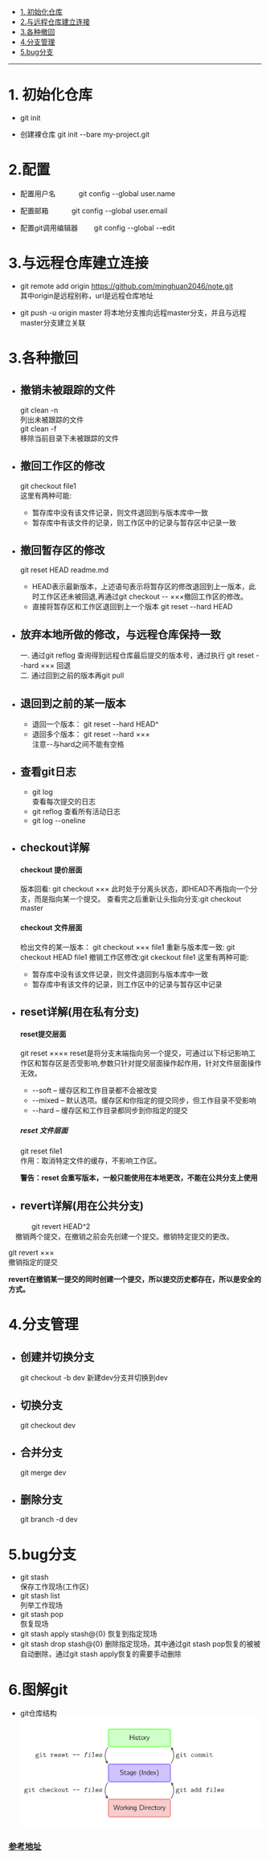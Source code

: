 <!-- TOC depthFrom:1 depthTo:6 withLinks:1 updateOnSave:1 orderedList:0 -->

- [1. 初始化仓库](#1-初始化仓库)
- [2.与远程仓库建立连接](#2与远程仓库建立连接)
- [3.各种撤回](#3各种撤回)
- [4.分支管理](#4分支管理)
- [5.bug分支](#5bug分支)

<!-- /TOC -->

---------------------------------

# 1. 初始化仓库

- git init  

- 创建裸仓库
git init --bare my-project.git

# 2.配置

- 配置用户名　　
　git config --global user.name <name>

- 配置邮箱　　
　git config --global user.email <email>　　

- 配置git调用编辑器　　
git config --global --edit

# 3.与远程仓库建立连接

- git remote add origin https://github.com/minghuan2046/note.git   
    其中origin是远程别称，url是远程仓库地址

- git push -u origin master
    将本地分支推向远程master分支，并且与远程master分支建立关联

# 3.各种撤回  
- ## 撤销未被跟踪的文件
    git clean -n  
    列出未被跟踪的文件  
    git clean -f  
    移除当前目录下未被跟踪的文件  

- ## 撤回工作区的修改  
  git checkout file1     
  这里有两种可能:  
  - 暂存库中没有该文件记录，则文件退回到与版本库中一致  
  - 暂存库中有该文件的记录，则工作区中的记录与暂存区中记录一致

- ## 撤回暂存区的修改
  git reset HEAD readme.md   
  - HEAD表示最新版本，上述语句表示将暂存区的修改退回到上一版本，此时工作区还未被回退,再通过git checkout -- ×××撤回工作区的修改。
  - 直接将暂存区和工作区退回到上一个版本
  git reset --hard HEAD

- ## 放弃本地所做的修改，与远程仓库保持一致
  一. 通过git reflog 查询得到远程仓库最后提交的版本号，通过执行
    git reset --hard ××× 回退  
  二. 通过回到之前的版本再git pull

- ## 退回到之前的某一版本
   - 退回一个版本： git reset --hard HEAD^
   - 退回多个版本： git reset --hard ×××  
   注意--与hard之间不能有空格

- ## 查看git日志
     - git log  
     查看每次提交的日志
     - git reflog
     查看所有活动日志
     - git log --oneline

- ## checkout详解
    #### checkout 提价层面
    版本回看: git checkout ×××
    此时处于分离头状态，即HEAD不再指向一个分支，而是指向某一个提交。
    查看完之后重新让头指向分支:git checkout master

    #### checkout 文件层面
    检出文件的某一版本： git checkout ××× file1
    重新与版本库一致: git checkout HEAD file1
    撤销工作区修改:git ckeckout file1
    这里有两种可能:  
    - 暂存库中没有该文件记录，则文件退回到与版本库中一致  
    - 暂存库中有该文件的记录，则工作区中的记录与暂存区中记录

- ## reset详解(用在私有分支)
  #### reset提交层面
  git reset ××××
  reset是将分支末端指向另一个提交，可通过以下标记影响工作区和暂存区是否受影响,参数只针对提交层面操作起作用，针对文件层面操作无效。
  - --soft – 缓存区和工作目录都不会被改变
  - --mixed – 默认选项。缓存区和你指定的提交同步，但工作目录不受影响
  - --hard – 缓存区和工作目录都同步到你指定的提交
  ##### reset 文件层面
  git reset file1  
  作用：取消特定文件的缓存，不影响工作区。  

  **警告：reset 会重写版本，一般只能使用在本地更改，不能在公共分支上使用**

- ## revert详解(用在公共分支)
　　
　git revert HEAD^2    
　撤销两个提交，在撤销之前会先创建一个提交。撤销特定提交的更改。  

  git revert ×××        
  撤销指定的提交  

  **revert在撤销某一提交的同时创建一个提交，所以提交历史都存在，所以是安全的方式。**


# 4.分支管理
- ## 创建并切换分支  
  git checkout -b dev
  新建dev分支并切换到dev

- ## 切换分支
  git checkout dev  

- ## 合并分支
  git merge dev

- ## 删除分支  
  git branch -d dev

# 5.bug分支
- git stash  
  保存工作现场(工作区)
- git stash list  
  列举工作现场
- git stash pop  
  恢复现场
- git stash apply stash@{0}
  恢复到指定现场
- git stash drop stash@{0}
  删除指定现场，其中通过git stash pop恢复的被被自动删除，通过git stash apply恢复的需要手动删除

# 6.图解git  

- git仓库结构  
![仓库](./picture/git_space.png)



### [参考地址](https://github.com/geeeeeeeeek/git-recipes/wiki)

